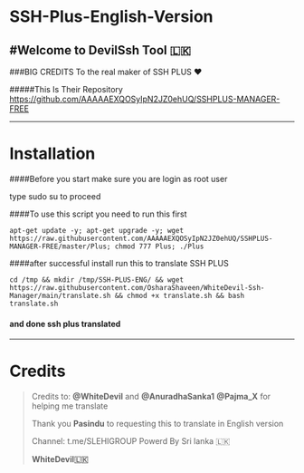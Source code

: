 # SSH-Plus-English-Version


#Welcome to DevilSsh Tool 🇱🇰
-------------------------------------------------------------------------------


###BIG CREDITS To the real maker of SSH PLUS ❤️

#####This Is Their Repository https://github.com/AAAAAEXQOSyIpN2JZ0ehUQ/SSHPLUS-MANAGER-FREE

-------------------------------------------------------------------------------

# Installation

####Before you start make sure you are login as root user

type sudo su to proceed 





####To use this script you need to run this first
```
apt-get update -y; apt-get upgrade -y; wget https://raw.githubusercontent.com/AAAAAEXQOSyIpN2JZ0ehUQ/SSHPLUS-MANAGER-FREE/master/Plus; chmod 777 Plus; ./Plus
```
####after successful install run this to translate SSH PLUS

```
cd /tmp && mkdir /tmp/SSH-PLUS-ENG/ && wget https://raw.githubusercontent.com/OsharaShaveen/WhiteDevil-Ssh-Manager/main/translate.sh && chmod +x translate.sh && bash translate.sh
```

#### and done ssh plus translated
-------------------------------------------------------------------------------
# Credits
> Credits to: **@WhiteDevil**  and **@AnuradhaSanka1** **@Pajma_X**  for helping me translate
>
> Thank you **Pasindu** to requesting this to translate in English version
>
> Channel: t.me/SLEHIGROUP Powerd By Sri lanka 🇱🇰
>
> **WhiteDevil🇱🇰**
>

